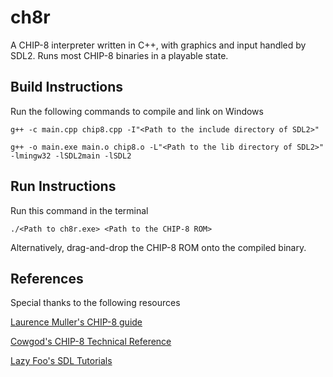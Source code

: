 # ch8r
A CHIP-8 interpreter written in C++, with graphics and input handled by SDL2. Runs most CHIP-8 binaries in a playable state.

## Build Instructions
Run the following commands to compile and link on Windows
```
g++ -c main.cpp chip8.cpp -I"<Path to the include directory of SDL2>"

g++ -o main.exe main.o chip8.o -L"<Path to the lib directory of SDL2>" -lmingw32 -lSDL2main -lSDL2
```
## Run Instructions
Run this command in the terminal
```
./<Path to ch8r.exe> <Path to the CHIP-8 ROM>
```

Alternatively, drag-and-drop the CHIP-8 ROM onto the compiled binary.

## References
Special thanks to the following resources

[Laurence Muller's CHIP-8 guide](https://multigesture.net/articles/how-to-write-an-emulator-chip-8-interpreter)

[Cowgod's CHIP-8 Technical Reference](http://devernay.free.fr/hacks/chip8/C8TECH10.HTM)

[Lazy Foo's SDL Tutorials](https://lazyfoo.net/tutorials/SDL)
